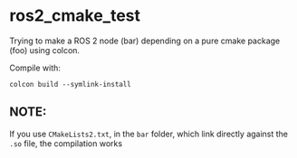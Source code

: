 # ros2_cmake_test

Trying to make a ROS 2 node (bar) depending on a pure cmake package (foo) using colcon.

Compile with:
```
colcon build --symlink-install
```

## NOTE:

If you use `CMakeLists2.txt`, in the `bar` folder, which link directly against the `.so` file, the compilation works
